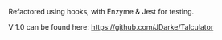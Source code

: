 
Refactored using hooks, with Enzyme & Jest for testing.

V 1.0 can be found here: https://github.com/JDarke/Talculator
